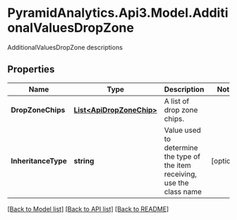 # PyramidAnalytics.Api3.Model.AdditionalValuesDropZone
AdditionalValuesDropZone descriptions

## Properties

Name | Type | Description | Notes
------------ | ------------- | ------------- | -------------
**DropZoneChips** | [**List&lt;ApiDropZoneChip&gt;**](ApiDropZoneChip.md) | A list of drop zone chips. | 
**InheritanceType** | **string** | Value used to determine the type of the item receiving, use the class name | [optional] 

[[Back to Model list]](../README.md#documentation-for-models) [[Back to API list]](../README.md#documentation-for-api-endpoints) [[Back to README]](../README.md)

